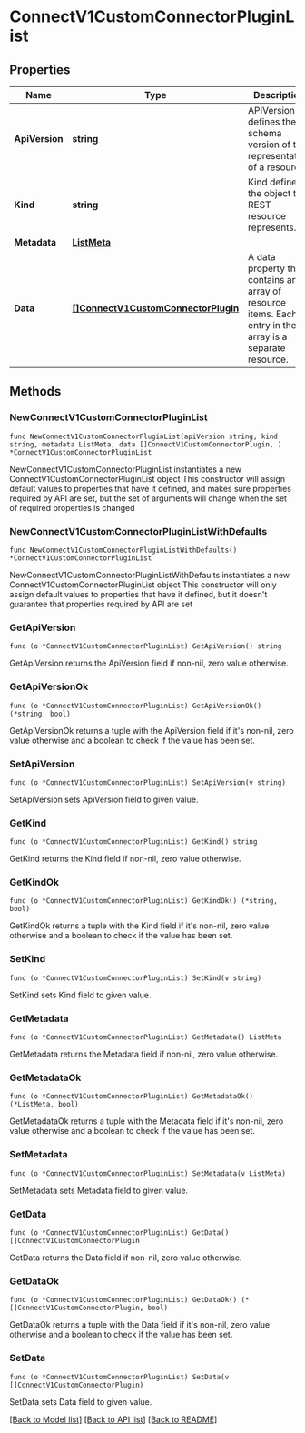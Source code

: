 # ConnectV1CustomConnectorPluginList

## Properties

Name | Type | Description | Notes
------------ | ------------- | ------------- | -------------
**ApiVersion** | **string** | APIVersion defines the schema version of this representation of a resource. | [readonly] 
**Kind** | **string** | Kind defines the object this REST resource represents. | [readonly] 
**Metadata** | [**ListMeta**](ListMeta.md) |  | 
**Data** | [**[]ConnectV1CustomConnectorPlugin**](ConnectV1CustomConnectorPlugin.md) | A data property that contains an array of resource items. Each entry in the array is a separate resource. | 

## Methods

### NewConnectV1CustomConnectorPluginList

`func NewConnectV1CustomConnectorPluginList(apiVersion string, kind string, metadata ListMeta, data []ConnectV1CustomConnectorPlugin, ) *ConnectV1CustomConnectorPluginList`

NewConnectV1CustomConnectorPluginList instantiates a new ConnectV1CustomConnectorPluginList object
This constructor will assign default values to properties that have it defined,
and makes sure properties required by API are set, but the set of arguments
will change when the set of required properties is changed

### NewConnectV1CustomConnectorPluginListWithDefaults

`func NewConnectV1CustomConnectorPluginListWithDefaults() *ConnectV1CustomConnectorPluginList`

NewConnectV1CustomConnectorPluginListWithDefaults instantiates a new ConnectV1CustomConnectorPluginList object
This constructor will only assign default values to properties that have it defined,
but it doesn't guarantee that properties required by API are set

### GetApiVersion

`func (o *ConnectV1CustomConnectorPluginList) GetApiVersion() string`

GetApiVersion returns the ApiVersion field if non-nil, zero value otherwise.

### GetApiVersionOk

`func (o *ConnectV1CustomConnectorPluginList) GetApiVersionOk() (*string, bool)`

GetApiVersionOk returns a tuple with the ApiVersion field if it's non-nil, zero value otherwise
and a boolean to check if the value has been set.

### SetApiVersion

`func (o *ConnectV1CustomConnectorPluginList) SetApiVersion(v string)`

SetApiVersion sets ApiVersion field to given value.


### GetKind

`func (o *ConnectV1CustomConnectorPluginList) GetKind() string`

GetKind returns the Kind field if non-nil, zero value otherwise.

### GetKindOk

`func (o *ConnectV1CustomConnectorPluginList) GetKindOk() (*string, bool)`

GetKindOk returns a tuple with the Kind field if it's non-nil, zero value otherwise
and a boolean to check if the value has been set.

### SetKind

`func (o *ConnectV1CustomConnectorPluginList) SetKind(v string)`

SetKind sets Kind field to given value.


### GetMetadata

`func (o *ConnectV1CustomConnectorPluginList) GetMetadata() ListMeta`

GetMetadata returns the Metadata field if non-nil, zero value otherwise.

### GetMetadataOk

`func (o *ConnectV1CustomConnectorPluginList) GetMetadataOk() (*ListMeta, bool)`

GetMetadataOk returns a tuple with the Metadata field if it's non-nil, zero value otherwise
and a boolean to check if the value has been set.

### SetMetadata

`func (o *ConnectV1CustomConnectorPluginList) SetMetadata(v ListMeta)`

SetMetadata sets Metadata field to given value.


### GetData

`func (o *ConnectV1CustomConnectorPluginList) GetData() []ConnectV1CustomConnectorPlugin`

GetData returns the Data field if non-nil, zero value otherwise.

### GetDataOk

`func (o *ConnectV1CustomConnectorPluginList) GetDataOk() (*[]ConnectV1CustomConnectorPlugin, bool)`

GetDataOk returns a tuple with the Data field if it's non-nil, zero value otherwise
and a boolean to check if the value has been set.

### SetData

`func (o *ConnectV1CustomConnectorPluginList) SetData(v []ConnectV1CustomConnectorPlugin)`

SetData sets Data field to given value.



[[Back to Model list]](../README.md#documentation-for-models) [[Back to API list]](../README.md#documentation-for-api-endpoints) [[Back to README]](../README.md)


